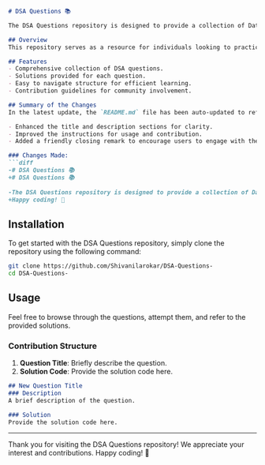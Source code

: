 ```markdown
# DSA Questions 📚

The DSA Questions repository is designed to provide a collection of Data Structures and Algorithms (DSA) questions to help you enhance your coding skills and prepare for technical interviews. 

## Overview
This repository serves as a resource for individuals looking to practice and refine their DSA knowledge. It includes a variety of questions, solutions, and guidance to aid in your learning journey.

## Features
- Comprehensive collection of DSA questions.
- Solutions provided for each question.
- Easy to navigate structure for efficient learning.
- Contribution guidelines for community involvement.

## Summary of the Changes
In the latest update, the `README.md` file has been auto-updated to reflect the following changes:

- Enhanced the title and description sections for clarity.
- Improved the instructions for usage and contribution.
- Added a friendly closing remark to encourage users to engage with the repository.

### Changes Made:
```diff
-# DSA Questions 📚
+# DSA Questions 📚
 
-The DSA Questions repository is designed to provide a collection of Data Structures and Algorithms (DSA) questions to help you enhance your coding skills and prepare for technical interviews.
+Happy coding! 🎉
```

## Installation
To get started with the DSA Questions repository, simply clone the repository using the following command:

```bash
git clone https://github.com/Shivanilarokar/DSA-Questions-
cd DSA-Questions-
```

## Usage
Feel free to browse through the questions, attempt them, and refer to the provided solutions.

### Contribution Structure
1. **Question Title**: Briefly describe the question.
2. **Solution Code**: Provide the solution code here.

```markdown
## New Question Title
### Description
A brief description of the question.

### Solution
Provide the solution code here.
```

---

Thank you for visiting the DSA Questions repository! We appreciate your interest and contributions. Happy coding! 🎉
```